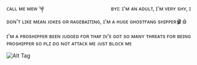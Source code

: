 




ᴄᴀʟʟ ᴍᴇ ᴍᴇᴡ ༆ ㅤㅤㅤㅤㅤㅤㅤㅤㅤㅤㅤㅤㅤ ʙʏɪ: ɪ'ᴍ ᴀɴ ᴀᴅᴜʟᴛ, ɪ'ᴍ ᴠᴇʀʏ sʜʏ, ɪ ᴅᴏɴ'ᴛ ʟɪᴋᴇ ᴍᴇᴀɴ ᴊᴏᴋᴇs ᴏʀ ʀᴀɢᴇʙᴀɪᴛɪɴɢ, ɪ'ᴍ ᴀ ʜᴜɢᴇ ɢʜᴏsᴛғᴀɴɢ sʜɪᴘᴘᴇʀ🩰🩸

ɪ'ᴍ ᴀ ᴘʀᴏsʜɪᴘᴘᴇʀ ʙᴇᴇɴ ᴊᴜᴅɢᴇᴅ ғᴏʀ ᴛʜᴀғ ɪᴠ'ᴇ ɢᴏᴛ sᴏ ᴍᴀɴʏ ᴛʜʀᴇᴀᴛs ғᴏʀ ʙᴇɪɴɢ ᴘʀᴏsʜɪᴘᴘᴇʀ sᴏ ᴘʟᴢ ᴅᴏ ɴᴏᴛ ᴀᴛᴛᴀᴄᴋ ᴍᴇ ᴊᴜsᴛ ʙʟᴏᴄᴋ ᴍᴇ         

![Alt Tag](https://cdn.discordapp.com/attachments/1223392595078680647/1414323253446705152/Untitled10_20250907215527.png?ex=68bf26ac&is=68bdd52c&hm=6e78b25d2ae91e34dd4c67c59b7555c7fe051a2d68ada2849344c561d1186c19&)
